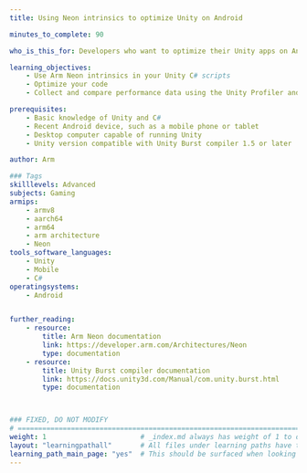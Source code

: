 ```yaml
---
title: Using Neon intrinsics to optimize Unity on Android

minutes_to_complete: 90

who_is_this_for: Developers who want to optimize their Unity apps on Android

learning_objectives:
    - Use Arm Neon intrinsics in your Unity C# scripts
    - Optimize your code
    - Collect and compare performance data using the Unity Profiler and Analyzer tools

prerequisites:
    - Basic knowledge of Unity and C#
    - Recent Android device, such as a mobile phone or tablet
    - Desktop computer capable of running Unity
    - Unity version compatible with Unity Burst compiler 1.5 or later

author: Arm

### Tags
skilllevels: Advanced
subjects: Gaming
armips:
    - armv8
    - aarch64
    - arm64
    - arm architecture
    - Neon
tools_software_languages:
    - Unity
    - Mobile
    - C#
operatingsystems:
    - Android


further_reading:
    - resource:
        title: Arm Neon documentation
        link: https://developer.arm.com/Architectures/Neon
        type: documentation
    - resource:
        title: Unity Burst compiler documentation
        link: https://docs.unity3d.com/Manual/com.unity.burst.html
        type: documentation



### FIXED, DO NOT MODIFY
# ================================================================================
weight: 1                       # _index.md always has weight of 1 to order correctly
layout: "learningpathall"       # All files under learning paths have this same wrapper
learning_path_main_page: "yes"  # This should be surfaced when looking for related content. Only set for _index.md of learning path content.
---
```

